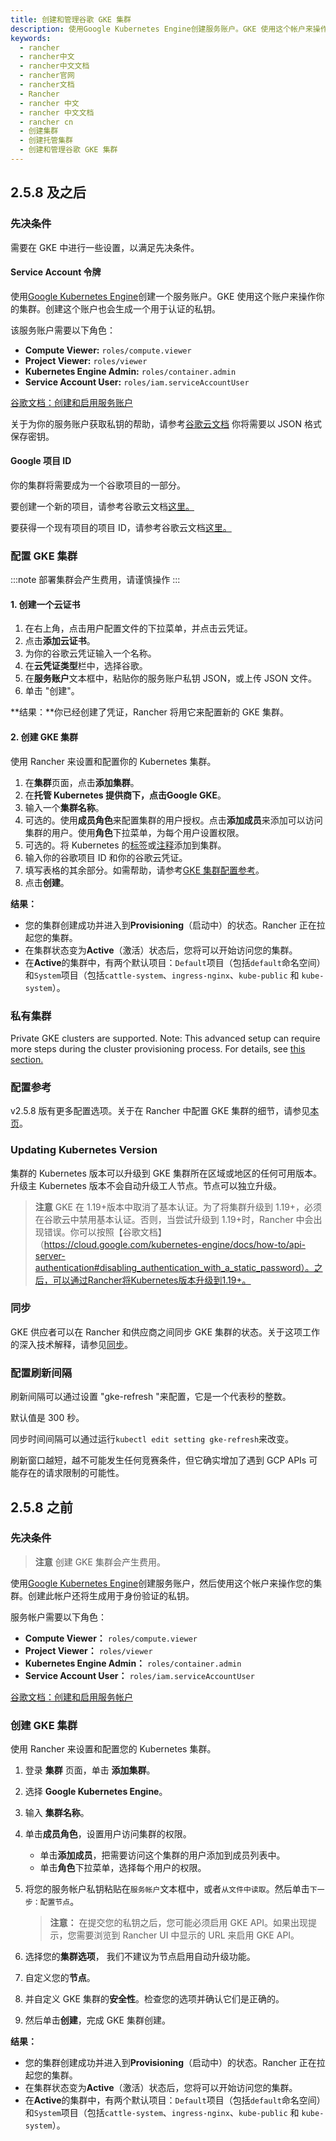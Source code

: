```yaml
---
title: 创建和管理谷歌 GKE 集群
description: 使用Google Kubernetes Engine创建服务账户。GKE 使用这个帐户来操作您的集群。创建此帐户还将生成用于身份验证的私钥。
keywords:
  - rancher
  - rancher中文
  - rancher中文文档
  - rancher官网
  - rancher文档
  - Rancher
  - rancher 中文
  - rancher 中文文档
  - rancher cn
  - 创建集群
  - 创建托管集群
  - 创建和管理谷歌 GKE 集群
---
```


## 2.5.8 及之后

### 先决条件

需要在 GKE 中进行一些设置，以满足先决条件。

#### Service Account 令牌

使用[Google Kubernetes Engine](https://console.cloud.google.com/projectselector/iam-admin/serviceaccounts)创建一个服务账户。GKE 使用这个账户来操作你的集群。创建这个账户也会生成一个用于认证的私钥。

该服务账户需要以下角色：

- **Compute Viewer:** `roles/compute.viewer`
- **Project Viewer:** `roles/viewer`
- **Kubernetes Engine Admin:** `roles/container.admin`
- **Service Account User:** `roles/iam.serviceAccountUser`

[谷歌文档：创建和启用服务账户](https://cloud.google.com/compute/docs/access/create-enable-service-accounts-for-instances)

关于为你的服务账户获取私钥的帮助，请参考[谷歌云文档](https://cloud.google.com/iam/docs/creating-managing-service-account-keys#creating_service_account_keys) 你将需要以 JSON 格式保存密钥。

#### Google 项目 ID

你的集群将需要成为一个谷歌项目的一部分。

要创建一个新的项目，请参考谷歌云文档[这里。](https://cloud.google.com/resource-manager/docs/creating-managing-projects#creating_a_project)

要获得一个现有项目的项目 ID，请参考谷歌云文档[这里。](https://cloud.google.com/resource-manager/docs/creating-managing-projects#identifying_projects)

### 配置 GKE 集群

:::note
部署集群会产生费用，请谨慎操作
:::

#### 1. 创建一个云证书

1. 在右上角，点击用户配置文件的下拉菜单，并点击云凭证。
1. 点击**添加云证书**。
1. 为你的谷歌云凭证输入一个名称。
1. 在**云凭证类型**栏中，选择谷歌。
1. 在**服务账户**文本框中，粘贴你的服务账户私钥 JSON，或上传 JSON 文件。
1. 单击 "创建"。

**结果：**你已经创建了凭证，Rancher 将用它来配置新的 GKE 集群。

#### 2. 创建 GKE 集群

使用 Rancher 来设置和配置你的 Kubernetes 集群。

1. 在**集群**页面，点击**添加集群**。
1. 在**托管 Kubernetes 提供商下，**点击**Google GKE**。
1. 输入一个**集群名称**。
1. 可选的。使用**成员角色**来配置集群的用户授权。点击**添加成员**来添加可以访问集群的用户。使用**角色**下拉菜单，为每个用户设置权限。
1. 可选的。将 Kubernetes 的[标签](https://kubernetes.io/docs/concepts/overview/working-with-objects/labels/)或[注释](https://kubernetes.io/docs/concepts/overview/working-with-objects/annotations/)添加到集群。
1. 输入你的谷歌项目 ID 和你的谷歌云凭证。
1. 填写表格的其余部分。如需帮助，请参考[GKE 集群配置参考](/docs/rancher2.5/cluster-provisioning/hosted-kubernetes-clusters/gke/config-reference/_index)。
1. 点击**创建**。

**结果：**

- 您的集群创建成功并进入到**Provisioning**（启动中）的状态。Rancher 正在拉起您的集群。
- 在集群状态变为**Active**（激活）状态后，您将可以开始访问您的集群。
- 在**Active**的集群中，有两个默认项目：`Default`项目（包括`default`命名空间）和`System`项目（包括`cattle-system`、`ingress-nginx`、`kube-public` 和 `kube-system`）。

### 私有集群

Private GKE clusters are supported. Note: This advanced setup can require more steps during the cluster provisioning process. For details, see [this section.](./private-clusters)

### 配置参考

v2.5.8 版有更多配置选项。关于在 Rancher 中配置 GKE 集群的细节，请参见[本页](/docs/rancher2.5/cluster-provisioning/hosted-kubernetes-clusters/gke/config-reference/_index)。

### Updating Kubernetes Version

集群的 Kubernetes 版本可以升级到 GKE 集群所在区域或地区的任何可用版本。升级主 Kubernetes 版本不会自动升级工人节点。节点可以独立升级。

> **注意**
> GKE 在 1.19+版本中取消了基本认证。为了将集群升级到 1.19+，必须在谷歌云中禁用基本认证。否则，当尝试升级到 1.19+时，Rancher 中会出现错误。你可以按照【谷歌文档】（https://cloud.google.com/kubernetes-engine/docs/how-to/api-server-authentication#disabling_authentication_with_a_static_password）。之后，可以通过Rancher将Kubernetes版本升级到1.19+。

### 同步

GKE 供应者可以在 Rancher 和供应商之间同步 GKE 集群的状态。关于这项工作的深入技术解释，请参见[同步](/docs/rancher2.5/cluster-provisioning/syncing/_index)。

### 配置刷新间隔

刷新间隔可以通过设置 "gke-refresh "来配置，它是一个代表秒的整数。

默认值是 300 秒。

同步时间间隔可以通过运行`kubectl edit setting gke-refresh`来改变。

刷新窗口越短，越不可能发生任何竞赛条件，但它确实增加了遇到 GCP APIs 可能存在的请求限制的可能性。

## 2.5.8 之前

### 先决条件

> **注意**
> 创建 GKE 集群会产生费用。

使用[Google Kubernetes Engine](https://console.cloud.google.com/projectselector/iam-admin/serviceaccounts)创建服务账户，然后使用这个帐户来操作您的集群。创建此帐户还将生成用于身份验证的私钥。

服务帐户需要以下角色：

- **Compute Viewer：** `roles/compute.viewer`
- **Project Viewer：** `roles/viewer`
- **Kubernetes Engine Admin：** `roles/container.admin`
- **Service Account User：** `roles/iam.serviceAccountUser`

[谷歌文档：创建和启用服务帐户](https://cloud.google.com/compute/docs/access/create-enable-service-accounts-for-instances)

### 创建 GKE 集群

使用 Rancher 来设置和配置您的 Kubernetes 集群。

1. 登录 **集群** 页面，单击 **添加集群**。

2. 选择 **Google Kubernetes Engine**。

3. 输入 **集群名称**。

4. 单击**成员角色**，设置用户访问集群的权限。

   - 单击**添加成员**，把需要访问这个集群的用户添加到成员列表中。
   - 单击**角色**下拉菜单，选择每个用户的权限。

5. 将您的服务帐户私钥粘贴在`服务帐户`文本框中，或者`从文件中读取`。然后单击`下一步：配置节点`。

   > **注意：** 在提交您的私钥之后，您可能必须启用 GKE API。如果出现提示，您需要浏览到 Rancher UI 中显示的 URL 来启用 GKE API。

6. 选择您的**集群选项**， 我们不建议为节点启用自动升级功能。
7. 自定义您的**节点**。
8. 并自定义 GKE 集群的**安全性**。检查您的选项并确认它们是正确的。
9. 然后单击**创建**，完成 GKE 集群创建。

**结果：**

- 您的集群创建成功并进入到**Provisioning**（启动中）的状态。Rancher 正在拉起您的集群。
- 在集群状态变为**Active**（激活）状态后，您将可以开始访问您的集群。
- 在**Active**的集群中，有两个默认项目：`Default`项目（包括`default`命名空间）和`System`项目（包括`cattle-system`、`ingress-nginx`、`kube-public` 和 `kube-system`）。
